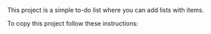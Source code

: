 This project is a simple to-do list where you can add lists with items.

To copy this project follow these instructions:
